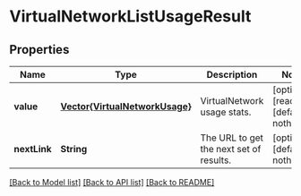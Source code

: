 # VirtualNetworkListUsageResult


## Properties
Name | Type | Description | Notes
------------ | ------------- | ------------- | -------------
**value** | [**Vector{VirtualNetworkUsage}**](VirtualNetworkUsage.md) | VirtualNetwork usage stats. | [optional] [readonly] [default to nothing]
**nextLink** | **String** | The URL to get the next set of results. | [optional] [default to nothing]


[[Back to Model list]](../README.md#models) [[Back to API list]](../README.md#api-endpoints) [[Back to README]](../README.md)


